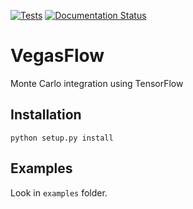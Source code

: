 [![Tests](https://github.com/N3PDF/vegasflow/workflows/Python%20package/badge.svg)](https://github.com/N3PDF/vegasflow/actions?query=workflow%3A%22Python+package%22)
[![Documentation Status](https://readthedocs.org/projects/vegasflow/badge/?version=latest)](https://vegasflow.readthedocs.io/en/latest/?badge=latest)

# VegasFlow
Monte Carlo integration using TensorFlow

## Installation
```
python setup.py install
```

## Examples

Look in `examples` folder.
